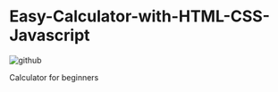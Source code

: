 # Easy-Calculator-with-HTML-CSS-Javascript
![github](https://user-images.githubusercontent.com/129091829/228002382-8940fd52-91b2-49d4-aeb1-4c504521169d.PNG)

Calculator for beginners
